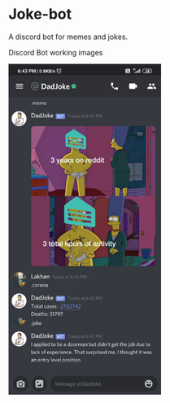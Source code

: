 # Joke-bot

A discord bot for memes and jokes.

Discord Bot working images

<img src="https://github.com/IamLakhan/Joke-bot/blob/master/img/discord.png" width="300" height="650">
